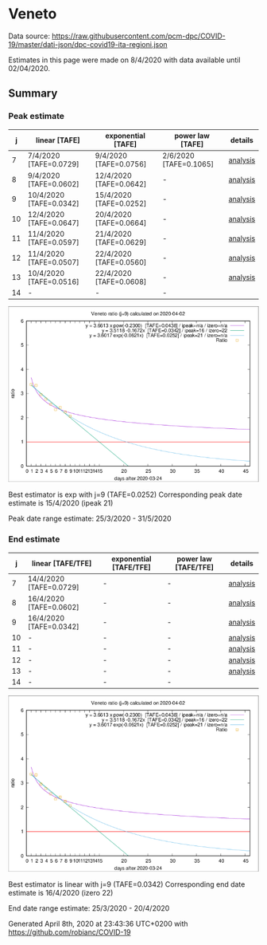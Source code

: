 # Veneto


Data source: https://raw.githubusercontent.com/pcm-dpc/COVID-19/master/dati-json/dpc-covid19-ita-regioni.json

Estimates in this page were made on 8/4/2020 with data available until 02/04/2020.


## Summary 

### Peak estimate 
|j|linear [TAFE]|exponential [TAFE]|power law [TAFE]|details|
|---|----|-----------|---------|-------|
|7|7/4/2020 [TAFE=0.0729]|9/4/2020 [TAFE=0.0756]|2/6/2020 [TAFE=0.1065]|[analysis](COVID-19_veneto_j7_2020-04-02.md)|
|8|9/4/2020 [TAFE=0.0602]|12/4/2020 [TAFE=0.0642]|-|[analysis](COVID-19_veneto_j8_2020-04-02.md)|
|9|10/4/2020 [TAFE=0.0342]|15/4/2020 [TAFE=0.0252]|-|[analysis](COVID-19_veneto_j9_2020-04-02.md)|
|10|12/4/2020 [TAFE=0.0647]|20/4/2020 [TAFE=0.0664]|-|[analysis](COVID-19_veneto_j10_2020-04-02.md)|
|11|11/4/2020 [TAFE=0.0597]|21/4/2020 [TAFE=0.0629]|-|[analysis](COVID-19_veneto_j11_2020-04-02.md)|
|12|11/4/2020 [TAFE=0.0507]|22/4/2020 [TAFE=0.0560]|-|[analysis](COVID-19_veneto_j12_2020-04-02.md)|
|13|10/4/2020 [TAFE=0.0516]|22/4/2020 [TAFE=0.0608]|-|[analysis](COVID-19_veneto_j13_2020-04-02.md)|
|14|-|-|-||

![best peak estimate](COVID-19_veneto_j9_2020-04-02.png)

Best estimator is exp with j=9 (TAFE=0.0252)
Corresponding peak date estimate is 15/4/2020 (ipeak 21)


Peak date range estimate: 25/3/2020 - 31/5/2020

### End estimate 
|j|linear [TAFE/TFE]|exponential [TAFE/TFE]|power law [TAFE/TFE]|details|
|---|----|-----------|---------|-------|
|7|14/4/2020 [TAFE=0.0729]|-|-|[analysis](COVID-19_veneto_j7_2020-04-02.md)|
|8|16/4/2020 [TAFE=0.0602]|-|-|[analysis](COVID-19_veneto_j8_2020-04-02.md)|
|9|16/4/2020 [TAFE=0.0342]|-|-|[analysis](COVID-19_veneto_j9_2020-04-02.md)|
|10|-|-|-|[analysis](COVID-19_veneto_j10_2020-04-02.md)|
|11|-|-|-|[analysis](COVID-19_veneto_j11_2020-04-02.md)|
|12|-|-|-|[analysis](COVID-19_veneto_j12_2020-04-02.md)|
|13|-|-|-|[analysis](COVID-19_veneto_j13_2020-04-02.md)|
|14|-|-|-||

![best zero estimate](COVID-19_veneto_j9_2020-04-02.png)

Best estimator is linear with j=9 (TAFE=0.0342)
Corresponding end date estimate is 16/4/2020 (izero 22)


End date range estimate: 25/3/2020 - 20/4/2020

Generated April 8th, 2020 at 23:43:36 UTC+0200 with https://github.com/robianc/COVID-19
